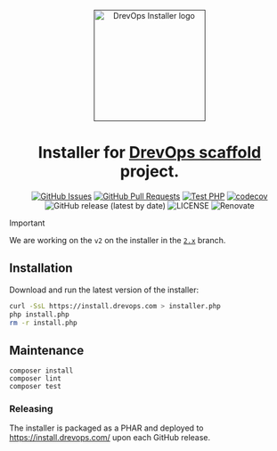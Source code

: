 <p align="center">
  <a href="" rel="noopener">
  <img width=200px height=200px src="https://placehold.jp/000000/ffffff/200x200.png?text=DrevOps+Installer&css=%7B%22border-radius%22%3A%22%20100px%22%7D" alt="DrevOps Installer logo"></a>
</p>

<h1 align="center">Installer for <a href="https://github.com/drevops/drevops">DrevOps scaffold</a> project.</h1>

<div align="center">

[![GitHub Issues](https://img.shields.io/github/issues/drevops/installer.svg)](https://github.com/drevops/installer/issues)
[![GitHub Pull Requests](https://img.shields.io/github/issues-pr/drevops/installer.svg)](https://github.com/drevops/installer/pulls)
[![Test PHP](https://github.com/drevops/installer/actions/workflows/test-php.yml/badge.svg)](https://github.com/drevops/installer/actions/workflows/test-php.yml)
[![codecov](https://codecov.io/gh/drevops/installer/graph/badge.svg?token=K9SPETWCJR)](https://codecov.io/gh/drevops/installer)
![GitHub release (latest by date)](https://img.shields.io/github/v/release/drevops/installer)
![LICENSE](https://img.shields.io/github/license/drevops/installer)
![Renovate](https://img.shields.io/badge/renovate-enabled-green?logo=renovatebot)

</div>

> [!IMPORTANT]
> We are working on the `v2` on the installer in
> the [`2.x`](https://github.com/drevops/installer/tree/2.x) branch.

## Installation

Download and run the latest version of the installer:

```bash
curl -SsL https://install.drevops.com > installer.php
php install.php
rm -r install.php
```

## Maintenance

    composer install
    composer lint
    composer test

### Releasing

The installer is packaged as a PHAR and deployed to https://install.drevops.com/ upon each GitHub release.
